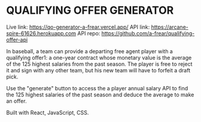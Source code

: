 # QUALIFYING OFFER GENERATOR

Live link: https://qo-generator-a-frear.vercel.app/
API link: https://arcane-spire-61626.herokuapp.com
API repo: https://github.com/a-frear/qualifying-offer-api

In baseball, a team can provide a departing free agent player with a qualifying offer1: a one-year contract whose monetary value is the average of the 125 highest salaries from the past season. The player is free to reject it and sign with any other team, but his new team will have to forfeit a draft pick.

Use the "generate" button to access the a player annual salary API to find the 125 highest salaries of the past season and deduce the average to make an offer.

Built with React, JavaScript, CSS.